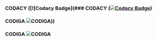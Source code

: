 ### CODACY ([![Codacy Badge](### CODACY ([![Codacy Badge](https://app.codacy.com/project/badge/Grade/6730c777ba5b4d9aa41e1721371f1820)](https://www.codacy.com/gh/Ajithmathiyalagan/M3_Wipercontrolsystem/dashboard?utm_source=github.com&amp;utm_medium=referral&amp;utm_content=Ajithmathiyalagan/M3_Wipercontrolsystem&amp;utm_campaign=Badge_Grade))
### CODIGA ![CODIGA](https://api.codiga.io/project/33473/status/svg)))
### CODIGA ![CODIGA](https://api.codiga.io/project/33473/status/svg)
